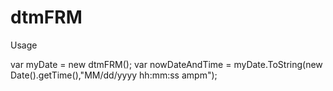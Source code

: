 dtmFRM
======




Usage 

var myDate = new dtmFRM();
var nowDateAndTime = myDate.ToString(new Date().getTime(),"MM/dd/yyyy hh:mm:ss ampm");





